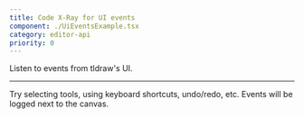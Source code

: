 ```yaml
---
title: Code X-Ray for UI events
component: ./UiEventsExample.tsx
category: editor-api
priority: 0
---
```


Listen to events from tldraw's UI.

---

Try selecting tools, using keyboard shortcuts, undo/redo, etc. Events will be logged next to the canvas.
